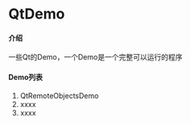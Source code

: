 # QtDemo

#### 介绍
一些Qt的Demo，一个Demo是一个完整可以运行的程序

#### Demo列表

1.  QtRemoteObjectsDemo
2.  xxxx
3.  xxxx



